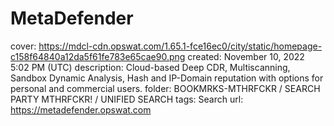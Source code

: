# MetaDefender

cover: https://mdcl-cdn.opswat.com/1.65.1-fce16ec0/city/static/homepage-c158f64840a12da5f61fe783e65cae90.png
created: November 10, 2022 5:02 PM (UTC)
description: Cloud-based Deep CDR, Multiscanning, Sandbox Dynamic Analysis, Hash and IP-Domain reputation with options for personal and commercial users.
folder: BOOKMRKS-MTHRFCKR / SEARCH PARTY MTHRFCKR! / UNIFIED SEARCH
tags: Search
url: https://metadefender.opswat.com